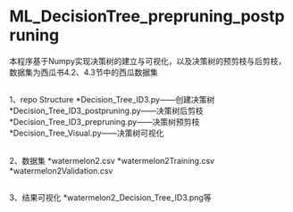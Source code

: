 # ML_DecisionTree_prepruning_postpruning
本程序基于Numpy实现决策树的建立与可视化，以及决策树的预剪枝与后剪枝，数据集为西瓜书4.2、4.3节中的西瓜数据集
##
1、repo Structure
*Decision_Tree_ID3.py——创建决策树  
*Decision_Tree_ID3_postpruning.py——决策树后剪枝 
*Decision_Tree_ID3_prepruning.py——决策树预剪枝 
*Decision_Tree_Visual.py——决策树可视化 
##
2、数据集
*watermelon2.csv
*watermelon2Training.csv
*watermelon2Validation.csv

##
3、结果可视化
*watermelon2_Decision_Tree_ID3.png等

